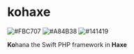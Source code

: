 # kohaxe

![#FBC707](https://placehold.it/15/FBC707/000000?text=+)
![#A84B38](https://placehold.it/15/A84B38/000000?text=+)
![#141419](https://placehold.it/15/141419/000000?text=+)

**Ko**hana the Swift PHP framework in **Haxe**
